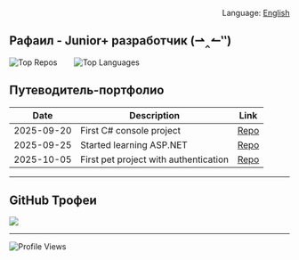<!-- Языковой переключатель  -->
<p align="right">
Language: <a href="./README.md">English</a>
</p>

<!-- Заголовок  -->
## Рафаил - Junior+ разработчик (⇀‸↼‶)



<div style="display: flex; gap: 30px;">

<img src="https://github-contributor-stats.vercel.app/api?username=onqura&limit=5&theme=transparent&combine_all_yearly_contributions=true" alt="Top Repos">
<img src="https://github-readme-stats.vercel.app/api/top-langs/?username=onqura&theme=transparent&hide_border=false&include_all_commits=false&count_private=false&layout=compact" alt="Top Languages">

</div>



## Путеводитель-портфолио

| Date       | Description                          | Link           |
|------------|--------------------------------------|----------------|
| 2025-09-20 | First C# console project             | [Repo](#)      |
| 2025-09-25 | Started learning ASP.NET             | [Repo](#)      |
| 2025-10-05 | First pet project with authentication| [Repo](#)      |


---

## GitHub Трофеи
![](https://github-profile-trophy.vercel.app/?username=onqura&theme=transparent&no-frame=true&no-bg=true&margin-w=4)

---

<!-- Счётчик посещений -->
![Profile Views](https://img.shields.io/badge/Profile%20Views-0-lightgrey?style=flat)
